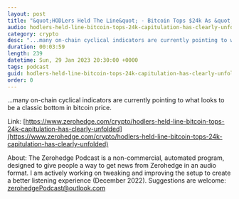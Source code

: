 ```yaml
---
layout: post
title: "&quot;HODLers Held The Line&quot; - Bitcoin Tops $24k As &quot;Capitulation Has Clearly Unfolded&quot;"
audio: hodlers-held-line-bitcoin-tops-24k-capitulation-has-clearly-unfolded-0
category: crypto
desc: "...many on-chain cyclical indicators are currently pointing to what looks to be a classic bottom in bitcoin price."
duration: 00:03:59
length: 239
datetime: Sun, 29 Jan 2023 20:30:00 +0000
tags: podcast
guid: hodlers-held-line-bitcoin-tops-24k-capitulation-has-clearly-unfolded-0
order: 0
---
```

...many on-chain cyclical indicators are currently pointing to what looks to be a classic bottom in bitcoin price.

Link: [https://www.zerohedge.com/crypto/hodlers-held-line-bitcoin-tops-24k-capitulation-has-clearly-unfolded](https://www.zerohedge.com/crypto/hodlers-held-line-bitcoin-tops-24k-capitulation-has-clearly-unfolded)

About: The Zerohedge Podcast is a non-commercial, automated program, designed to give people a way to get news from Zerohedge in an audio format.  I am actively working on tweaking and improving the setup to create a better listening experience (December 2022).  Suggestions are welcome: [zerohedgePodcast@outlook.com](mailto:zerohedgePodcast@outlook.com)